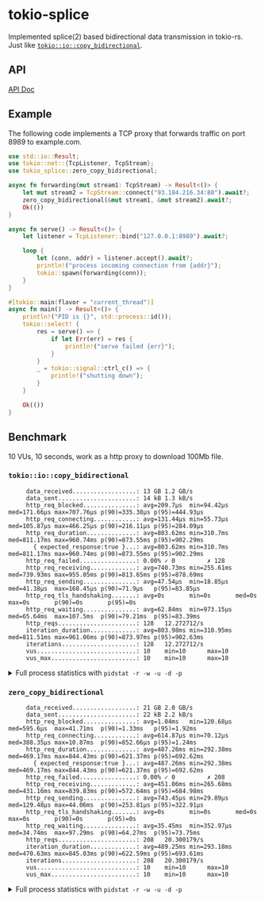 # tokio-splice

Implemented splice(2) based bidirectional data transmission in tokio-rs.
Just like [`tokio::io::copy_bidirectional`](https://docs.rs/tokio/latest/tokio/io/fn.copy_bidirectional.html).

## API

[API Doc](https://docs.rs/tokio-splice)

## Example

The following code implements a TCP proxy that forwards traffic on port 8989 to example.com.

```Rust
use std::io::Result;
use tokio::net::{TcpListener, TcpStream};
use tokio_splice::zero_copy_bidirectional;

async fn forwarding(mut stream1: TcpStream) -> Result<()> {
    let mut stream2 = TcpStream::connect("93.184.216.34:80").await?;
    zero_copy_bidirectional(&mut stream1, &mut stream2).await?;
    Ok(())
}

async fn serve() -> Result<()> {
    let listener = TcpListener::bind("127.0.0.1:8989").await?;

    loop {
        let (conn, addr) = listener.accept().await?;
        println!("process incoming connection from {addr}");
        tokio::spawn(forwarding(conn));
    }
}

#[tokio::main(flavor = "current_thread")]
async fn main() -> Result<()> {
    println!("PID is {}", std::process::id());
    tokio::select! {
        res = serve() => {
            if let Err(err) = res {
                println!("serve failed {err}");
            }
        }
        _ = tokio::signal::ctrl_c() => {
            println!("shutting down");
        }
    }

    Ok(())
}
```

## Benchmark

10 VUs, 10 seconds, work as a http proxy to download 100Mb file.

### `tokio::io::copy_bidirectional`

```
     data_received..................: 13 GB 1.2 GB/s
     data_sent......................: 14 kB 1.3 kB/s
     http_req_blocked...............: avg=209.7µs  min=94.42µs  med=171.66µs max=707.76µs p(90)=335.38µs p(95)=444.93µs
     http_req_connecting............: avg=131.44µs min=55.73µs  med=105.87µs max=466.25µs p(90)=216.11µs p(95)=284.09µs
     http_req_duration..............: avg=803.62ms min=310.7ms  med=811.17ms max=960.74ms p(90)=873.55ms p(95)=902.29ms
       { expected_response:true }...: avg=803.62ms min=310.7ms  med=811.17ms max=960.74ms p(90)=873.55ms p(95)=902.29ms
     http_req_failed................: 0.00% ✓ 0         ✗ 128
     http_req_receiving.............: avg=740.73ms min=255.61ms med=739.93ms max=955.05ms p(90)=813.65ms p(95)=878.69ms
     http_req_sending...............: avg=47.54µs  min=18.85µs  med=41.38µs  max=168.45µs p(90)=71.9µs   p(95)=83.85µs
     http_req_tls_handshaking.......: avg=0s       min=0s       med=0s       max=0s       p(90)=0s       p(95)=0s
     http_req_waiting...............: avg=62.84ms  min=973.15µs med=65.64ms  max=107.5ms  p(90)=79.21ms  p(95)=83.39ms
     http_reqs......................: 128   12.272712/s
     iteration_duration.............: avg=803.98ms min=310.95ms med=811.51ms max=961.06ms p(90)=873.97ms p(95)=902.63ms
     iterations.....................: 128   12.272712/s
     vus............................: 10    min=10      max=10
     vus_max........................: 10    min=10      max=10
```

<details>
    <summary>Full process statistics with <code>pidstat -r -w -u -d -p</code></summary>
    
    Linux 6.2.13-arch1-1 (misaka) 	05/03/2023 	_x86_64_	(16 CPU)

    11:48:11 PM   UID       PID    %usr %system  %guest   %wait    %CPU   CPU  Command
    11:48:11 PM  1000     38138    0.00    0.00    0.00    0.00    0.01    14  proxy

    11:48:11 PM   UID       PID  minflt/s  majflt/s     VSZ     RSS   %MEM  Command
    11:48:11 PM  1000     38138      6.56      0.00    3840    2540   0.01  proxy

    11:48:11 PM   UID       PID   kB_rd/s   kB_wr/s kB_ccwr/s iodelay  Command
    11:48:11 PM  1000     38138      0.00      0.05      0.00       0  proxy

    11:48:11 PM   UID       PID   cswch/s nvcswch/s  Command
    11:48:11 PM  1000     38138      0.01      0.00  proxy
    Linux 6.2.13-arch1-1 (misaka) 	05/03/2023 	_x86_64_	(16 CPU)

    11:48:12 PM   UID       PID    %usr %system  %guest   %wait    %CPU   CPU  Command
    11:48:12 PM  1000     38138    0.01    0.02    0.00    0.00    0.02    10  proxy

    11:48:12 PM   UID       PID  minflt/s  majflt/s     VSZ     RSS   %MEM  Command
    11:48:12 PM  1000     38138      6.60      0.00    3976    2668   0.01  proxy

    11:48:12 PM   UID       PID   kB_rd/s   kB_wr/s kB_ccwr/s iodelay  Command
    11:48:12 PM  1000     38138      0.00      0.05      0.00       0  proxy

    11:48:12 PM   UID       PID   cswch/s nvcswch/s  Command
    11:48:12 PM  1000     38138      0.01      0.01  proxy
    Linux 6.2.13-arch1-1 (misaka) 	05/03/2023 	_x86_64_	(16 CPU)

    11:48:13 PM   UID       PID    %usr %system  %guest   %wait    %CPU   CPU  Command
    11:48:13 PM  1000     38138    0.02    0.14    0.00    0.00    0.16    10  proxy

    11:48:13 PM   UID       PID  minflt/s  majflt/s     VSZ     RSS   %MEM  Command
    11:48:13 PM  1000     38138      6.60      0.00    3976    2668   0.01  proxy

    11:48:13 PM   UID       PID   kB_rd/s   kB_wr/s kB_ccwr/s iodelay  Command
    11:48:13 PM  1000     38138      0.00      0.05      0.00       0  proxy

    11:48:13 PM   UID       PID   cswch/s nvcswch/s  Command
    11:48:13 PM  1000     38138      0.01      0.04  proxy
    Linux 6.2.13-arch1-1 (misaka) 	05/03/2023 	_x86_64_	(16 CPU)

    11:48:14 PM   UID       PID    %usr %system  %guest   %wait    %CPU   CPU  Command
    11:48:14 PM  1000     38138    0.03    0.25    0.00    0.00    0.29    13  proxy

    11:48:14 PM   UID       PID  minflt/s  majflt/s     VSZ     RSS   %MEM  Command
    11:48:14 PM  1000     38138      6.59      0.00    3976    2668   0.01  proxy

    11:48:14 PM   UID       PID   kB_rd/s   kB_wr/s kB_ccwr/s iodelay  Command
    11:48:14 PM  1000     38138      0.00      0.05      0.00       0  proxy

    11:48:14 PM   UID       PID   cswch/s nvcswch/s  Command
    11:48:14 PM  1000     38138      0.01      0.06  proxy
    Linux 6.2.13-arch1-1 (misaka) 	05/03/2023 	_x86_64_	(16 CPU)

    11:48:15 PM   UID       PID    %usr %system  %guest   %wait    %CPU   CPU  Command
    11:48:15 PM  1000     38138    0.05    0.37    0.00    0.00    0.42     9  proxy

    11:48:15 PM   UID       PID  minflt/s  majflt/s     VSZ     RSS   %MEM  Command
    11:48:15 PM  1000     38138      6.58      0.00    3976    2668   0.01  proxy

    11:48:15 PM   UID       PID   kB_rd/s   kB_wr/s kB_ccwr/s iodelay  Command
    11:48:15 PM  1000     38138      0.00      0.05      0.00       0  proxy

    11:48:15 PM   UID       PID   cswch/s nvcswch/s  Command
    11:48:15 PM  1000     38138      0.01      0.10  proxy
    Linux 6.2.13-arch1-1 (misaka) 	05/03/2023 	_x86_64_	(16 CPU)

    11:48:16 PM   UID       PID    %usr %system  %guest   %wait    %CPU   CPU  Command
    11:48:16 PM  1000     38138    0.06    0.49    0.00    0.00    0.55     3  proxy

    11:48:16 PM   UID       PID  minflt/s  majflt/s     VSZ     RSS   %MEM  Command
    11:48:16 PM  1000     38138      6.57      0.00    3976    2668   0.01  proxy

    11:48:16 PM   UID       PID   kB_rd/s   kB_wr/s kB_ccwr/s iodelay  Command
    11:48:16 PM  1000     38138      0.00      0.05      0.00       0  proxy

    11:48:16 PM   UID       PID   cswch/s nvcswch/s  Command
    11:48:16 PM  1000     38138      0.01      0.22  proxy
    Linux 6.2.13-arch1-1 (misaka) 	05/03/2023 	_x86_64_	(16 CPU)

    11:48:17 PM   UID       PID    %usr %system  %guest   %wait    %CPU   CPU  Command
    11:48:17 PM  1000     38138    0.08    0.61    0.00    0.00    0.68     5  proxy

    11:48:17 PM   UID       PID  minflt/s  majflt/s     VSZ     RSS   %MEM  Command
    11:48:17 PM  1000     38138      6.56      0.00    3976    2668   0.01  proxy

    11:48:17 PM   UID       PID   kB_rd/s   kB_wr/s kB_ccwr/s iodelay  Command
    11:48:17 PM  1000     38138      0.00      0.05      0.00       0  proxy

    11:48:17 PM   UID       PID   cswch/s nvcswch/s  Command
    11:48:17 PM  1000     38138      0.01      0.27  proxy
    Linux 6.2.13-arch1-1 (misaka) 	05/03/2023 	_x86_64_	(16 CPU)

    11:48:18 PM   UID       PID    %usr %system  %guest   %wait    %CPU   CPU  Command
    11:48:18 PM  1000     38138    0.09    0.73    0.00    0.00    0.82     4  proxy

    11:48:18 PM   UID       PID  minflt/s  majflt/s     VSZ     RSS   %MEM  Command
    11:48:18 PM  1000     38138      6.55      0.00    3976    2668   0.01  proxy

    11:48:18 PM   UID       PID   kB_rd/s   kB_wr/s kB_ccwr/s iodelay  Command
    11:48:18 PM  1000     38138      0.00      0.05      0.00       0  proxy

    11:48:18 PM   UID       PID   cswch/s nvcswch/s  Command
    11:48:18 PM  1000     38138      0.01      0.30  proxy
    Linux 6.2.13-arch1-1 (misaka) 	05/03/2023 	_x86_64_	(16 CPU)

    11:48:19 PM   UID       PID    %usr %system  %guest   %wait    %CPU   CPU  Command
    11:48:19 PM  1000     38138    0.10    0.84    0.00    0.00    0.95     5  proxy

    11:48:19 PM   UID       PID  minflt/s  majflt/s     VSZ     RSS   %MEM  Command
    11:48:19 PM  1000     38138      6.54      0.00    3976    2668   0.01  proxy

    11:48:19 PM   UID       PID   kB_rd/s   kB_wr/s kB_ccwr/s iodelay  Command
    11:48:19 PM  1000     38138      0.00      0.05      0.00       0  proxy

    11:48:19 PM   UID       PID   cswch/s nvcswch/s  Command
    11:48:19 PM  1000     38138      0.01      0.34  proxy
    Linux 6.2.13-arch1-1 (misaka) 	05/03/2023 	_x86_64_	(16 CPU)

    11:48:20 PM   UID       PID    %usr %system  %guest   %wait    %CPU   CPU  Command
    11:48:20 PM  1000     38138    0.12    0.96    0.00    0.00    1.08    14  proxy

    11:48:20 PM   UID       PID  minflt/s  majflt/s     VSZ     RSS   %MEM  Command
    11:48:20 PM  1000     38138      6.54      0.00    3976    2668   0.01  proxy

    11:48:20 PM   UID       PID   kB_rd/s   kB_wr/s kB_ccwr/s iodelay  Command
    11:48:20 PM  1000     38138      0.00      0.05      0.00       0  proxy

    11:48:20 PM   UID       PID   cswch/s nvcswch/s  Command
    11:48:20 PM  1000     38138      0.01      0.36  proxy
    Linux 6.2.13-arch1-1 (misaka) 	05/03/2023 	_x86_64_	(16 CPU)

    11:48:21 PM   UID       PID    %usr %system  %guest   %wait    %CPU   CPU  Command
    11:48:21 PM  1000     38138    0.13    1.07    0.00    0.00    1.21     6  proxy

    11:48:21 PM   UID       PID  minflt/s  majflt/s     VSZ     RSS   %MEM  Command
    11:48:21 PM  1000     38138      6.53      0.00    3976    2668   0.01  proxy

    11:48:21 PM   UID       PID   kB_rd/s   kB_wr/s kB_ccwr/s iodelay  Command
    11:48:21 PM  1000     38138      0.00      0.05      0.00       0  proxy

    11:48:21 PM   UID       PID   cswch/s nvcswch/s  Command
    11:48:21 PM  1000     38138      0.01      0.41  proxy
    Linux 6.2.13-arch1-1 (misaka) 	05/03/2023 	_x86_64_	(16 CPU)

    11:48:22 PM   UID       PID    %usr %system  %guest   %wait    %CPU   CPU  Command
    11:48:22 PM  1000     38138    0.15    1.19    0.00    0.00    1.34     4  proxy

    11:48:22 PM   UID       PID  minflt/s  majflt/s     VSZ     RSS   %MEM  Command
    11:48:22 PM  1000     38138      6.52      0.00    3976    2668   0.01  proxy

    11:48:22 PM   UID       PID   kB_rd/s   kB_wr/s kB_ccwr/s iodelay  Command
    11:48:22 PM  1000     38138      0.00      0.05      0.00       0  proxy

    11:48:22 PM   UID       PID   cswch/s nvcswch/s  Command
    11:48:22 PM  1000     38138      0.01      0.45  proxy
    Linux 6.2.13-arch1-1 (misaka) 	05/03/2023 	_x86_64_	(16 CPU)

    11:48:23 PM   UID       PID    %usr %system  %guest   %wait    %CPU   CPU  Command
    11:48:23 PM  1000     38138    0.15    1.22    0.00    0.00    1.37     5  proxy

    11:48:23 PM   UID       PID  minflt/s  majflt/s     VSZ     RSS   %MEM  Command
    11:48:23 PM  1000     38138      6.51      0.00    3976    2668   0.01  proxy

    11:48:23 PM   UID       PID   kB_rd/s   kB_wr/s kB_ccwr/s iodelay  Command
    11:48:23 PM  1000     38138      0.00      0.05      0.00       0  proxy

    11:48:23 PM   UID       PID   cswch/s nvcswch/s  Command
    11:48:23 PM  1000     38138      0.01      0.47  proxy

</details>

### `zero_copy_bidirectional`

```
     data_received..................: 21 GB 2.0 GB/s
     data_sent......................: 22 kB 2.2 kB/s
     http_req_blocked...............: avg=1.04ms   min=120.68µs med=595.6µs  max=41.71ms  p(90)=1.33ms   p(95)=1.92ms
     http_req_connecting............: avg=614.87µs min=70.12µs  med=388.35µs max=10.87ms  p(90)=852.66µs p(95)=1.24ms
     http_req_duration..............: avg=487.26ms min=292.38ms med=469.17ms max=844.43ms p(90)=621.37ms p(95)=692.62ms
       { expected_response:true }...: avg=487.26ms min=292.38ms med=469.17ms max=844.43ms p(90)=621.37ms p(95)=692.62ms
     http_req_failed................: 0.00% ✓ 0         ✗ 208
     http_req_receiving.............: avg=451.06ms min=265.68ms med=431.16ms max=839.83ms p(90)=572.64ms p(95)=684.98ms
     http_req_sending...............: avg=743.45µs min=29.89µs  med=129.48µs max=44.06ms  p(90)=253.81µs p(95)=322.91µs
     http_req_tls_handshaking.......: avg=0s       min=0s       med=0s       max=0s       p(90)=0s       p(95)=0s
     http_req_waiting...............: avg=35.45ms  min=352.97µs med=34.74ms  max=97.29ms  p(90)=64.27ms  p(95)=73.75ms
     http_reqs......................: 208   20.300179/s
     iteration_duration.............: avg=489.25ms min=293.18ms med=470.63ms max=845.03ms p(90)=622.59ms p(95)=693.61ms
     iterations.....................: 208   20.300179/s
     vus............................: 10    min=10      max=10
     vus_max........................: 10    min=10      max=10

```

<details>
    <summary>Full process statistics with <code>pidstat -r -w -u -d -p</code></summary>
    
    Linux 6.2.13-arch1-1 (misaka) 	05/03/2023 	_x86_64_	(16 CPU)

    11:49:23 PM   UID       PID    %usr %system  %guest   %wait    %CPU   CPU  Command
    11:49:23 PM  1000     59138    0.00    0.00    0.00    0.00    0.00     4  proxy

    11:49:23 PM   UID       PID  minflt/s  majflt/s     VSZ     RSS   %MEM  Command
    11:49:23 PM  1000     59138      6.52      0.00    3836    2432   0.01  proxy

    11:49:23 PM   UID       PID   kB_rd/s   kB_wr/s kB_ccwr/s iodelay  Command
    11:49:23 PM  1000     59138      0.00     27.11      0.01       0  proxy

    11:49:23 PM   UID       PID   cswch/s nvcswch/s  Command
    11:49:23 PM  1000     59138      0.01      0.00  proxy
    Linux 6.2.13-arch1-1 (misaka) 	05/03/2023 	_x86_64_	(16 CPU)

    11:49:24 PM   UID       PID    %usr %system  %guest   %wait    %CPU   CPU  Command
    11:49:24 PM  1000     59138    0.00    0.01    0.00    0.00    0.01     1  proxy

    11:49:24 PM   UID       PID  minflt/s  majflt/s     VSZ     RSS   %MEM  Command
    11:49:24 PM  1000     59138      6.52      0.00    3836    2432   0.01  proxy

    11:49:24 PM   UID       PID   kB_rd/s   kB_wr/s kB_ccwr/s iodelay  Command
    11:49:24 PM  1000     59138      0.00     27.08      0.01       0  proxy

    11:49:24 PM   UID       PID   cswch/s nvcswch/s  Command
    11:49:24 PM  1000     59138      0.06      0.04  proxy
    Linux 6.2.13-arch1-1 (misaka) 	05/03/2023 	_x86_64_	(16 CPU)

    11:49:25 PM   UID       PID    %usr %system  %guest   %wait    %CPU   CPU  Command
    11:49:25 PM  1000     59138    0.02    0.08    0.00    0.01    0.10     2  proxy

    11:49:25 PM   UID       PID  minflt/s  majflt/s     VSZ     RSS   %MEM  Command
    11:49:25 PM  1000     59138      6.51      0.00    3836    2432   0.01  proxy

    11:49:25 PM   UID       PID   kB_rd/s   kB_wr/s kB_ccwr/s iodelay  Command
    11:49:25 PM  1000     59138      0.00     27.04      0.01       0  proxy

    11:49:25 PM   UID       PID   cswch/s nvcswch/s  Command
    11:49:25 PM  1000     59138      0.53      0.23  proxy
    Linux 6.2.13-arch1-1 (misaka) 	05/03/2023 	_x86_64_	(16 CPU)

    11:49:26 PM   UID       PID    %usr %system  %guest   %wait    %CPU   CPU  Command
    11:49:26 PM  1000     59138    0.04    0.18    0.00    0.01    0.21     1  proxy

    11:49:26 PM   UID       PID  minflt/s  majflt/s     VSZ     RSS   %MEM  Command
    11:49:26 PM  1000     59138      6.50      0.00    3836    2432   0.01  proxy

    11:49:26 PM   UID       PID   kB_rd/s   kB_wr/s kB_ccwr/s iodelay  Command
    11:49:26 PM  1000     59138      0.00     27.01      0.01       0  proxy

    11:49:26 PM   UID       PID   cswch/s nvcswch/s  Command
    11:49:26 PM  1000     59138      0.80      0.37  proxy
    Linux 6.2.13-arch1-1 (misaka) 	05/03/2023 	_x86_64_	(16 CPU)

    11:49:27 PM   UID       PID    %usr %system  %guest   %wait    %CPU   CPU  Command
    11:49:27 PM  1000     59138    0.05    0.28    0.00    0.01    0.32    12  proxy

    11:49:27 PM   UID       PID  minflt/s  majflt/s     VSZ     RSS   %MEM  Command
    11:49:27 PM  1000     59138      6.49      0.00    3836    2432   0.01  proxy

    11:49:27 PM   UID       PID   kB_rd/s   kB_wr/s kB_ccwr/s iodelay  Command
    11:49:27 PM  1000     59138      0.00     26.98      0.01       0  proxy

    11:49:27 PM   UID       PID   cswch/s nvcswch/s  Command
    11:49:27 PM  1000     59138      1.67      0.58  proxy
    Linux 6.2.13-arch1-1 (misaka) 	05/03/2023 	_x86_64_	(16 CPU)

    11:49:28 PM   UID       PID    %usr %system  %guest   %wait    %CPU   CPU  Command
    11:49:28 PM  1000     59138    0.06    0.37    0.00    0.02    0.44    12  proxy

    11:49:28 PM   UID       PID  minflt/s  majflt/s     VSZ     RSS   %MEM  Command
    11:49:28 PM  1000     59138      6.49      0.00    3836    2432   0.01  proxy

    11:49:28 PM   UID       PID   kB_rd/s   kB_wr/s kB_ccwr/s iodelay  Command
    11:49:28 PM  1000     59138      0.00     26.94      0.01       0  proxy

    11:49:28 PM   UID       PID   cswch/s nvcswch/s  Command
    11:49:28 PM  1000     59138      1.77      0.82  proxy
    Linux 6.2.13-arch1-1 (misaka) 	05/03/2023 	_x86_64_	(16 CPU)

    11:49:29 PM   UID       PID    %usr %system  %guest   %wait    %CPU   CPU  Command
    11:49:29 PM  1000     59138    0.08    0.46    0.00    0.03    0.54    12  proxy

    11:49:29 PM   UID       PID  minflt/s  majflt/s     VSZ     RSS   %MEM  Command
    11:49:29 PM  1000     59138      6.48      0.00    3836    2432   0.01  proxy

    11:49:29 PM   UID       PID   kB_rd/s   kB_wr/s kB_ccwr/s iodelay  Command
    11:49:29 PM  1000     59138      0.00     26.91      0.01       0  proxy

    11:49:29 PM   UID       PID   cswch/s nvcswch/s  Command
    11:49:29 PM  1000     59138      2.38      1.43  proxy
    Linux 6.2.13-arch1-1 (misaka) 	05/03/2023 	_x86_64_	(16 CPU)

    11:49:30 PM   UID       PID    %usr %system  %guest   %wait    %CPU   CPU  Command
    11:49:30 PM  1000     59138    0.09    0.56    0.00    0.04    0.65    12  proxy

    11:49:30 PM   UID       PID  minflt/s  majflt/s     VSZ     RSS   %MEM  Command
    11:49:30 PM  1000     59138      6.47      0.00    3836    2432   0.01  proxy

    11:49:30 PM   UID       PID   kB_rd/s   kB_wr/s kB_ccwr/s iodelay  Command
    11:49:30 PM  1000     59138      0.00     26.88      0.01       0  proxy

    11:49:30 PM   UID       PID   cswch/s nvcswch/s  Command
    11:49:30 PM  1000     59138      2.97      1.71  proxy
    Linux 6.2.13-arch1-1 (misaka) 	05/03/2023 	_x86_64_	(16 CPU)

    11:49:31 PM   UID       PID    %usr %system  %guest   %wait    %CPU   CPU  Command
    11:49:31 PM  1000     59138    0.10    0.65    0.00    0.05    0.75     6  proxy

    11:49:31 PM   UID       PID  minflt/s  majflt/s     VSZ     RSS   %MEM  Command
    11:49:31 PM  1000     59138      6.46      0.00    3836    2432   0.01  proxy

    11:49:31 PM   UID       PID   kB_rd/s   kB_wr/s kB_ccwr/s iodelay  Command
    11:49:31 PM  1000     59138      0.00     26.85      0.01       0  proxy

    11:49:31 PM   UID       PID   cswch/s nvcswch/s  Command
    11:49:31 PM  1000     59138      3.71      1.96  proxy
    Linux 6.2.13-arch1-1 (misaka) 	05/03/2023 	_x86_64_	(16 CPU)

    11:49:32 PM   UID       PID    %usr %system  %guest   %wait    %CPU   CPU  Command
    11:49:32 PM  1000     59138    0.12    0.75    0.00    0.05    0.87    12  proxy

    11:49:32 PM   UID       PID  minflt/s  majflt/s     VSZ     RSS   %MEM  Command
    11:49:32 PM  1000     59138      6.45      0.00    3836    2432   0.01  proxy

    11:49:32 PM   UID       PID   kB_rd/s   kB_wr/s kB_ccwr/s iodelay  Command
    11:49:32 PM  1000     59138      0.00     26.81      0.01       0  proxy

    11:49:32 PM   UID       PID   cswch/s nvcswch/s  Command
    11:49:32 PM  1000     59138      3.82      2.08  proxy
    Linux 6.2.13-arch1-1 (misaka) 	05/03/2023 	_x86_64_	(16 CPU)

    11:49:33 PM   UID       PID    %usr %system  %guest   %wait    %CPU   CPU  Command
    11:49:33 PM  1000     59138    0.13    0.84    0.00    0.06    0.98     6  proxy

    11:49:33 PM   UID       PID  minflt/s  majflt/s     VSZ     RSS   %MEM  Command
    11:49:33 PM  1000     59138      6.45      0.00    3836    2432   0.01  proxy

    11:49:33 PM   UID       PID   kB_rd/s   kB_wr/s kB_ccwr/s iodelay  Command
    11:49:33 PM  1000     59138      0.00     26.78      0.01       0  proxy

    11:49:33 PM   UID       PID   cswch/s nvcswch/s  Command
    11:49:33 PM  1000     59138      3.99      2.39  proxy
    Linux 6.2.13-arch1-1 (misaka) 	05/03/2023 	_x86_64_	(16 CPU)

    11:49:34 PM   UID       PID    %usr %system  %guest   %wait    %CPU   CPU  Command
    11:49:34 PM  1000     59138    0.14    0.93    0.00    0.06    1.07     8  proxy

    11:49:34 PM   UID       PID  minflt/s  majflt/s     VSZ     RSS   %MEM  Command
    11:49:34 PM  1000     59138      6.44      0.00    3836    2432   0.01  proxy

    11:49:34 PM   UID       PID   kB_rd/s   kB_wr/s kB_ccwr/s iodelay  Command
    11:49:34 PM  1000     59138      0.00     26.75      0.01       0  proxy

    11:49:34 PM   UID       PID   cswch/s nvcswch/s  Command
    11:49:34 PM  1000     59138      4.35      2.50  proxy
    Linux 6.2.13-arch1-1 (misaka) 	05/03/2023 	_x86_64_	(16 CPU)

    11:49:35 PM   UID       PID    %usr %system  %guest   %wait    %CPU   CPU  Command
    11:49:35 PM  1000     59138    0.14    0.93    0.00    0.06    1.07     5  proxy

    11:49:35 PM   UID       PID  minflt/s  majflt/s     VSZ     RSS   %MEM  Command
    11:49:35 PM  1000     59138      6.43      0.00    3836    2432   0.01  proxy

    11:49:35 PM   UID       PID   kB_rd/s   kB_wr/s kB_ccwr/s iodelay  Command
    11:49:35 PM  1000     59138      0.00     26.72      0.01       0  proxy

    11:49:35 PM   UID       PID   cswch/s nvcswch/s  Command
    11:49:35 PM  1000     59138      4.44      2.49  proxy

</detail>
